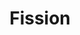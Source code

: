 ---
blog: https://blog.fission.codes/
codehost: https://github.com/https://github.com/fission-suite
linkedin: https://linkedin.com/company/fissioncodes
logohandle: fissioncodes
sort: fission
title: Fission
twitter: https://x.com/fissioncodes
website: https://fission.codes/
---